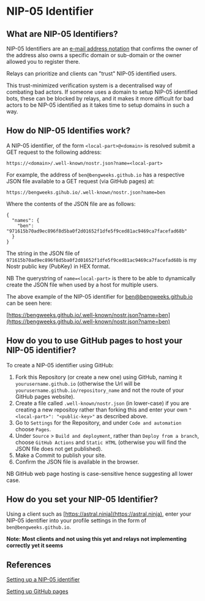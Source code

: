 # NIP-05 Identifier

## What are NIP-05 Identifiers?

NIP-05 Identifiers are an [e-mail address notation](https://datatracker.ietf.org/doc/html/rfc5322#section-3.4.1) that confirms the owner of the address also owns a specific domain or sub-domain or the owner allowed you to register there.

Relays can prioritize and clients can "trust" NIP-05 identified users.

This trust-minimized verification system is a decentralised way of combating bad actors. If someone uses a domain to setup NIP-05 identified bots, these can be blocked by relays, and it makes it more difficult for bad actors to be NIP-05 identified as it takes time to setup domains in such a way. 

## How do NIP-05 Identifies work?

A NIP-05 identifier, of the form `<local-part>@<domain>` is resolved submit a GET request to the following address:

`https://<domain>/.well-known/nostr.json?name=<local-part>`

For example, the address of `ben@bengweeks.github.io` has a respective JSON file available to a GET request (via GitHub pages) at:

`https://bengweeks.gihub.io/.well-known/nostr.json?name=ben`

Where the contents of the JSON file are as follows:

```
{
  "names": {
    "ben": "971615b70ad9ec896f8d5ba0f2d01652f1dfe5f9ced81ac9469ca7facefad68b"
  }
}
```

The string in the JSON file of `971615b70ad9ec896f8d5ba0f2d01652f1dfe5f9ced81ac9469ca7facefad68b` is my Nostr public key (PubKey) in HEX format.

NB The querystring of `name=<local-part>` is there to be able to dynamically create the JSON file when used by a host for multiple users.

The above example of the NIP-05 identifier for ben@bengweeks.github.io can be seen here:

[https://bengweeks.github.io/.well-known/nostr.json?name=ben](https://bengweeks.github.io/.well-known/nostr.json?name=ben)

## How do you to use GitHub pages to host your NIP-05 identifier?

To create a NIP-05 identifier using GitHub:

1. Fork this Repository (or create a new one) using GitHub, naming it `yourusername.github.io` (otherwise the Url will be `yourusername.github.io/repository_name` and not the route of your GitHub pages website).
2. Create a file called `.well-known/nostr.json` (in lower-case) if you are creating a new repositoy rather than forking this and enter your own `"<local-part>": "<public-key>"` as described above.
3. Go to `Settings` for the Repository, and under `Code and automation` choose `Pages`.
4. Under `Source` > `Build and deployment`, rather than  `Deploy from a branch`, choose `GitHub Actions` and `Static HTML` (otherwise you will find the JSON file does not get published).
6. Make a Commit to publish your site.
7. Confirm the JSON file is available in the browser.

NB GitHub web page hosting is case-sensitive hence suggesting all lower case.

## How do you set your NIP-05 Identifier?

Using a client such as [https://astral.ninja](https://astral.ninja), enter your NIP-05 identifier into your profile settings in the form of `ben@bengweeks.github.io`.

**Note: Most clients and not using this yet and relays not implementing correctly yet it seems**

## References

[Setting up a NIP-05 identifier](https://github.com/nostr-protocol/nips/blob/master/05.md)

[Setting up GitHub pages](https://docs.github.com/en/pages/getting-started-with-github-pages/creating-a-github-pages-site)
